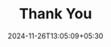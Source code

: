 ---
title: "Thank You"
image: /images/.jpg
date: 2024-11-26T13:05:09+05:30
layout: "thank"
draft: false
---